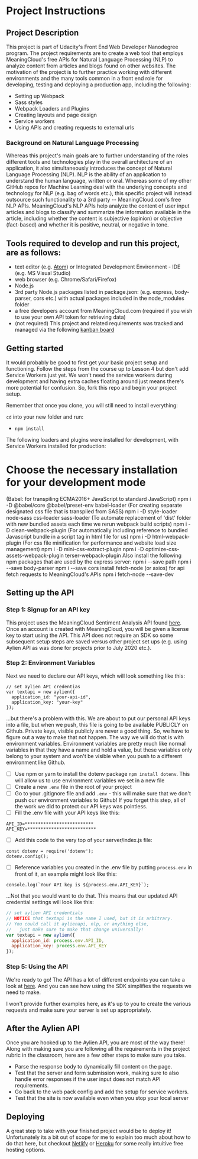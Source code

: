 # Project Instructions

## Project Description
This project is part of Udacity's Front End Web Developer Nanodegree program.  The project requirements are to create a web tool that employs MeaningCloud's free APIs for Natural Language Processing (NLP) to analyze content from articles and blogs found on other websites. The motivation of the project is to further practice working with different environments and the many tools common in a front end role for developing, testing and deploying a production app, including the following:
- Setting up Webpack
- Sass styles
- Webpack Loaders and Plugins
- Creating layouts and page design
- Service workers
- Using APIs and creating requests to external urls

### Background on Natural Language Processing
Whereas this project's main goals are to further understanding of the roles different tools and technologies play in the overall architecture of an application, it also simultaneously introduces the concept of Natural Language Processing (NLP). NLP is the ability of an application to understand the human language, written or oral.  Whereas some of my other GitHub repos for Machine Learning deal with the underlying concepts and technology for NLP (e.g. bag of words etc.), this specific project will instead outsource such functionality to a 3rd party -- MeaningCloud.com's free NLP APIs.  MeaningCloud's NLP APIs help analyze the content of user input articles and blogs to classify and summarize the information available in the article, including whether the content is subjective (opinion) or objective (fact-based) and whether it is positive, neutral, or negative in tone.

## Tools required to develop and run this project, are as follows: 
- text editor (e.g. [Atom](https://atom.io/)) or Integrated Development Environment - IDE (e.g. MS Visual Studio)
- web browser (e.g. Chrome/Safari/Firefox)
- Node.js
- 3rd party Node.js packages listed in package.json: (e.g. express, body-parser, cors etc.) with actual packages included in the node_modules folder
- a free developers account from MeaningCloud.com (required  if you wish to use your own API token for retrieving data)
- (not required) This project and related requirements was tracked and managed via the following [kanban board](https://trello.com/b/1Qd52LoJ/nlp-udacity-project)

## Getting started

It would probably be good to first get your basic project setup and functioning. Follow the steps from the course up to Lesson 4 but don't add Service Workers just yet. We won't need the service workers during development and having extra caches floating around just means there's more potential for confusion. So, fork this repo and begin your project setup.

Remember that once you clone, you will still need to install everything:

`cd` into your new folder and run:
- `npm install`

The following loaders and plugins were installed for development, with Service Workers installed for production:

# Choose the necessary installation for your development mode
(Babel: for transpiling ECMA2016+ JavaScript to standard JavaScript)
npm i -D @babel/core @babel/preset-env babel-loader
(For creating separate designated css file that is transpiled from SASS)
npm i -D style-loader node-sass css-loader sass-loader
(To automate replacement of 'dist' folder with new bundled assets each time we rerun webpack build scripts)
npm i -D clean-webpack-plugin
(For automatically including reference to bundled Javascript bundle in a script tag in html file for us)
npm i -D html-webpack-plugin
(For css file minification for performance and website load size management)
npm i -D mini-css-extract-plugin
npm i -D optimize-css-assets-webpack-plugin terser-webpack-plugin
Also install the following npm packages that are used by the express server:
npm i --save path
npm i --save body-parser
npm i --save cors
install fetch-node (or axios) for api fetch requests to MeaningCloud's APIs
npm i fetch-node --save-dev

## Setting up the API

### Step 1: Signup for an API key
This project uses the MeaningCloud Sentiment Analysis API found [here](https://www.meaningcloud.com/developer/sentiment-analysis).  Once an account is created with MeaningCloud, you will be given a license key to start using the API. This API does not require an SDK so some subsequent setup steps are saved versus other project set ups (e.g. using Aylien API as was done for projects prior to July 2020 etc.).


### Step 2: Environment Variables
Next we need to declare our API keys, which will look something like this:
```
// set aylien API credentias
var textapi = new aylien({
  application_id: "your-api-id",
  application_key: "your-key"
});
```

...but there's a problem with this. We are about to put our personal API keys into a file, but when we push, this file is going to be available PUBLICLY on Github. Private keys, visible publicly are never a good thing. So, we have to figure out a way to make that not happen. The way we will do that is with environment variables. Environment variables are pretty much like normal variables in that they have a name and hold a value, but these variables only belong to your system and won't be visible when you push to a different environment like Github.

- [ ] Use npm or yarn to install the dotenv package ```npm install dotenv```. This will allow us to use environment variables we set in a new file
- [ ] Create a new ```.env``` file in the root of your project
- [ ] Go to your .gitignore file and add ```.env``` - this will make sure that we don't push our environment variables to Github! If you forget this step, all of the work we did to protect our API keys was pointless.
- [ ] Fill the .env file with your API keys like this:
```
API_ID=**************************
API_KEY=**************************
```
- [ ] Add this code to the very top of your server/index.js file:
```
const dotenv = require('dotenv');
dotenv.config();
```
- [ ] Reference variables you created in the .env file by putting ```process.env``` in front of it, an example might look like this:
```
console.log(`Your API key is ${process.env.API_KEY}`);
```
...Not that you would want to do that. This means that our updated API credential settings will look like this:
```javascript
// set aylien API credentials
// NOTICE that textapi is the name I used, but it is arbitrary. 
// You could call it aylienapi, nlp, or anything else, 
//   just make sure to make that change universally!
var textapi = new aylien({
  application_id: process.env.API_ID,
  application_key: process.env.API_KEY
});
```

### Step 5: Using the API

We're ready to go! The API has a lot of different endpoints you can take a look at [here](https://docs.aylien.com/textapi/endpoints/#api-endpoints). And you can see how using the SDK simplifies the requests we need to make. 

I won't provide further examples here, as it's up to you to create the various requests and make sure your server is set up appropriately.

## After the Aylien API

Once you are hooked up to the Aylien API, you are most of the way there! Along with making sure you are following all the requirements in the project rubric in the classroom, here are a few other steps to make sure you take.

- Parse the response body to dynamically fill content on the page.
- Test that the server and form submission work, making sure to also handle error responses if the user input does not match API requirements.
- Go back to the web pack config and add the setup for service workers. 
- Test that the site is now available even when you stop your local server

## Deploying

A great step to take with your finished project would be to deploy it! Unfortunately its a bit out of scope for me to explain too much about how to do that here, but checkout [Netlify](https://www.netlify.com/) or [Heroku](https://www.heroku.com/) for some really intuitive free hosting options.
